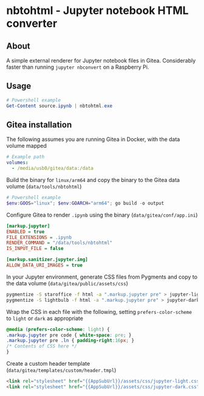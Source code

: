# nbtohtml - Jupyter notebook HTML converter

## About

A simple external renderer for Jupyter notebook files in Gitea. Considerably faster than running `jupyter nbconvert` on a Raspberry Pi.

## Usage

```powershell
# Powershell example
Get-Content source.ipynb | nbtohtml.exe
```

## Gitea installation

The following assumes you are running Gitea in Docker, with the data volume mapped

```yaml
# Example path
volumes:
  - /media/usb0/gitea/data:/data
```

Build the binary for `linux/arm64` and copy the binary to the Gitea data volume (`data/tools/nbtohtml`)

```powershell
# Powershell example
$env:GOOS="linux"; $env:GOARCH="arm64"; go build -o output
```

Configure Gitea to render `.ipynb` using the binary (`data/gitea/conf/app.ini`)

```ini
[markup.jupyter]
ENABLED = true
FILE_EXTENSIONS = .ipynb
RENDER_COMMAND = "/data/tools/nbtohtml"
IS_INPUT_FILE = false

[markup.sanitizer.jupyter.img]
ALLOW_DATA_URI_IMAGES = true
```

In your Jupyter environment, generate CSS files from Pygments and copy to the data volume (`data/gitea/public/assets/css`)

```bash
pygmentize -S staroffice -f html -a ".markup.jupyter pre" > jupyter-light.css
pygmentize -S lightbulb -f html -a ".markup.jupyter pre" > jupyter-dark.css
```

Wrap the CSS in each file with the following, setting `prefers-color-scheme` to `light` or `dark` as appropriate

```css
@media (prefers-color-scheme: light) {
.markup.jupyter pre code { white-space: pre; }
.markup.jupyter pre .ln { padding-right:16px; }
/* Contents of CSS here */
}
```

Create a custom header template (`data/gitea/templates/custom/header.tmpl`)

```html
<link rel="stylesheet" href="{{AppSubUrl}}/assets/css/jupyter-light.css" />
<link rel="stylesheet" href="{{AppSubUrl}}/assets/css/jupyter-dark.css" />
```
